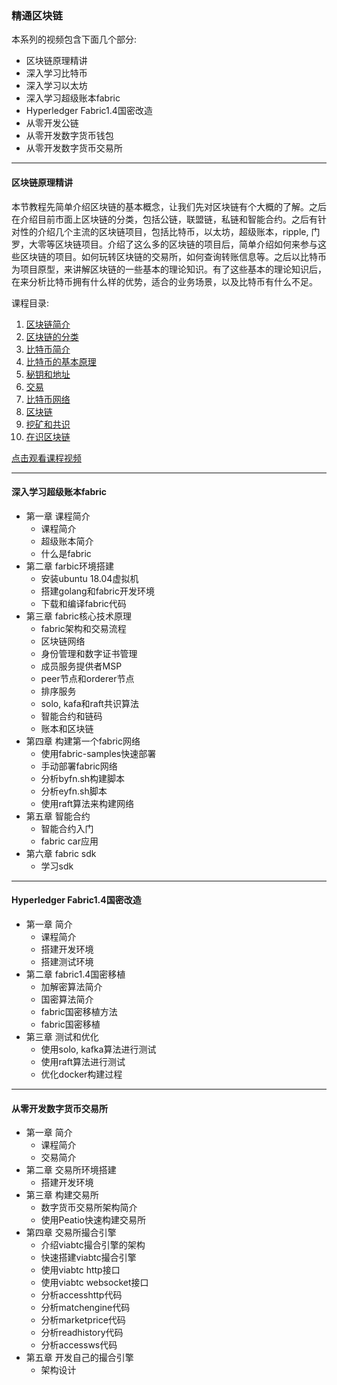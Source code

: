 ### 精通区块链

本系列的视频包含下面几个部分:
- 区块链原理精讲
- 深入学习比特币
- 深入学习以太坊
- 深入学习超级账本fabric
- Hyperledger Fabric1.4国密改造
- 从零开发公链
- 从零开发数字货币钱包
- 从零开发数字货币交易所

---

#### 区块链原理精讲

本节教程先简单介绍区块链的基本概念，让我们先对区块链有个大概的了解。之后在介绍目前市面上区块链的分类，包括公链，联盟链，私链和智能合约。之后有针对性的介绍几个主流的区块链项目，包括比特币，以太坊，超级账本，ripple, 门罗，大零等区块链项目。介绍了这么多的区块链的项目后，简单介绍如何来参与这些区块链的项目。如何玩转区块链的交易所，如何查询转账信息等。之后以比特币为项目原型，来讲解区块链的一些基本的理论知识。有了这些基本的理论知识后，在来分析比特币拥有什么样的优势，适合的业务场景，以及比特币有什么不足。

课程目录:
1. [区块链简介](blockchain/1.md)
2. [区块链的分类](blockchain/2.md)
3. [比特币简介](blockchain/3.md)
4. [比特币的基本原理](blockchain/4.md)
5. [秘钥和地址](blockchain/5.md)
6. [交易](blockchain/6.md)
7. [比特币网络](blockchain/7.md)
8. [区块链](blockchain/8.md)
9. [挖矿和共识](blockchain/9.md)
10. [在识区块链](blockchain/10.md)

[点击观看课程视频](https://edu.51cto.com/sd/7f375)

---

#### 深入学习超级账本fabric

- 第一章 课程简介
  - 课程简介
  - 超级账本简介
  - 什么是fabric
- 第二章 farbic环境搭建
  - 安装ubuntu 18.04虚拟机
  - 搭建golang和fabric开发环境
  - 下载和编译fabric代码
- 第三章 fabric核心技术原理
  - fabric架构和交易流程
  - 区块链网络
  - 身份管理和数字证书管理
  - 成员服务提供者MSP
  - peer节点和orderer节点
  - 排序服务
  - solo, kafa和raft共识算法
  - 智能合约和链码
  - 账本和区块链
- 第四章 构建第一个fabric网络
  - 使用fabric-samples快速部署
  - 手动部署fabric网络
  - 分析byfn.sh构建脚本
  - 分析eyfn.sh脚本
  - 使用raft算法来构建网络
- 第五章 智能合约
  - 智能合约入门
  - fabric car应用
- 第六章 fabric sdk
  - 学习sdk

---

#### Hyperledger Fabric1.4国密改造
- 第一章 简介
  - 课程简介
  - 搭建开发环境
  - 搭建测试环境
- 第二章 fabric1.4国密移植
  - 加解密算法简介
  - 国密算法简介
  - fabric国密移植方法
  - fabric国密移植
- 第三章 测试和优化
  - 使用solo, kafka算法进行测试
  - 使用raft算法进行测试
  - 优化docker构建过程

---

#### 从零开发数字货币交易所

- 第一章 简介
  - 课程简介
  - 交易简介
- 第二章 交易所环境搭建
  - 搭建开发环境
- 第三章 构建交易所
  - 数字货币交易所架构简介
  - 使用Peatio快速构建交易所
- 第四章 交易所撮合引擎
  - 介绍viabtc撮合引擎的架构
  - 快速搭建viabtc撮合引擎
  - 使用viabtc http接口
  - 使用viabtc websocket接口
  - 分析accesshttp代码
  - 分析matchengine代码
  - 分析marketprice代码
  - 分析readhistory代码
  - 分析accessws代码
- 第五章 开发自己的撮合引擎
  - 架构设计
